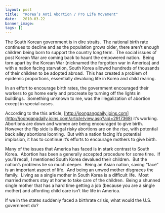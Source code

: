 ```yaml
---
layout: post
title:  "Korea’s Anti Abortion / Pro Life Movement"
date:   2010-03-22
banner_image: 
tags: []
---
```


The South Korean government is in dire straits.  The national birth rate continues to decline and as the population grows older, there aren’t enough children being born to support the country long term.  The social issues of post Korean War are coming back to haunt the empowered nation.  Being torn apart by the Korean War (nicknamed the forgotten war in America) and with a nation facing starvation, South Korea allowed hundreds of thousands of their children to be adopted abroad.  This has created a problem of epidemic proportions, essentially devaluing life in Korea and child rearing.

In an effort to encourage birth rates, the government encouraged their workers to go home early and procreate by turning off the lights in buildings.  Something unknown to me, was the illegalization of abortion except in special cases.

According to the this article, [http://joongangdaily.joins.com](http://joongangdaily.joins.com/article/view.asp?aid=2917368) it’s working.  Abortions are down and women are being encouraged to give birth.  However the flip side is illegal risky abortions are on the rise, with potential back alley abortions looming.  But with a nation facing it’s potential implosion, it has to continue it’s efforts to encourage mothers to give birth.

Many of the issues that America has faced is in stark contrast to South Korea.  Abortion has been a generally accepted procedure for some time.  If you’ll recall, I mentioned South Korea devalued their children.  But the nation’s problems lie so much deeper.  Being an Asian nation, saving “face” is an important aspect of life.  And being an unwed mother disgraces the family.  Living as a single mother in South Korea is a difficult life.  Most married mothers stay at home to take care of the children.  Being a shunned single mother that has a hard time getting a job (because you are a single mother) and affording child care isn’t like life in America.

If we in the states suddenly faced a birthrate crisis, what would the U.S. government do?